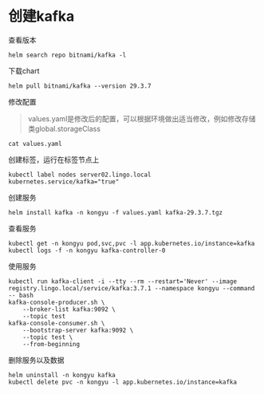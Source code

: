 # 创建kafka

查看版本

```
helm search repo bitnami/kafka -l
```

下载chart

```
helm pull bitnami/kafka --version 29.3.7
```

修改配置

> values.yaml是修改后的配置，可以根据环境做出适当修改，例如修改存储类global.storageClass

```
cat values.yaml
```

创建标签，运行在标签节点上

```
kubectl label nodes server02.lingo.local kubernetes.service/kafka="true"
```

创建服务

```
helm install kafka -n kongyu -f values.yaml kafka-29.3.7.tgz
```

查看服务

```
kubectl get -n kongyu pod,svc,pvc -l app.kubernetes.io/instance=kafka
kubectl logs -f -n kongyu kafka-controller-0
```

使用服务

```
kubectl run kafka-client -i --tty --rm --restart='Never' --image registry.lingo.local/service/kafka:3.7.1 --namespace kongyu --command -- bash
kafka-console-producer.sh \
    --broker-list kafka:9092 \
    --topic test
kafka-console-consumer.sh \
    --bootstrap-server kafka:9092 \
    --topic test \
    --from-beginning
```

删除服务以及数据

```
helm uninstall -n kongyu kafka
kubectl delete pvc -n kongyu -l app.kubernetes.io/instance=kafka
```

